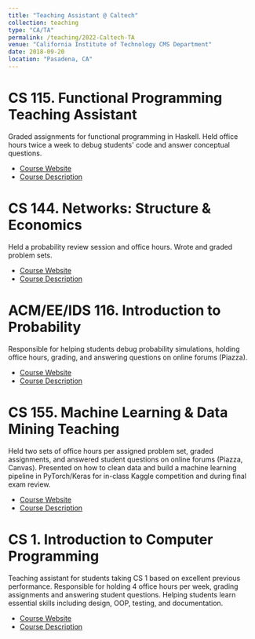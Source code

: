 ```yaml
---
title: "Teaching Assistant @ Caltech"
collection: teaching
type: "CA/TA"
permalink: /teaching/2022-Caltech-TA
venue: "California Institute of Technology CMS Department"
date: 2018-09-20
location: "Pasadena, CA"
---
```


CS 115. Functional Programming Teaching Assistant
===
Graded assignments for functional programming in Haskell. Held office hours twice a week to debug students' code and answer conceptual questions.

* [Course Website]()
* [Course Description]()

CS 144. Networks: Structure & Economics 
===
Held a probability review session and office hours. Wrote and graded problem sets.

* [Course Website]()
* [Course Description]()

ACM/EE/IDS 116. Introduction to Probability
===
Responsible for helping students debug probability simulations, holding office hours, grading, and answering questions on online forums (Piazza).

* [Course Website]()
* [Course Description]()

CS 155. Machine Learning & Data Mining Teaching 
===
Held two sets of office hours per assigned problem set, graded assignments, and answered student questions on online forums (Piazza, Canvas). Presented on how to clean data and build a machine learning pipeline in PyTorch/Keras for in-class Kaggle competition and during final exam review.

* [Course Website]()
* [Course Description]()

CS 1. Introduction to Computer Programming
===
Teaching assistant for students taking CS 1 based on excellent previous performance. Responsible for holding 4 office hours per week, grading assignments and answering student questions.
Helping students learn essential skills including design, OOP, testing, and documentation.

* [Course Website]()
* [Course Description]()
